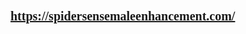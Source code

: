 <p style='margin-top:0cm;margin-right:0cm;margin-bottom:8.0pt;margin-left:0cm;font-size:11.0pt;font-family:"Calibri",sans-serif;text-align:justify;'><br></p>
<p style='margin-top:0cm;margin-right:0cm;margin-bottom:8.0pt;margin-left:0cm;font-size:11.0pt;font-family:"Calibri",sans-serif;'><span style="font-size: 20px;"><strong><a href="https://spidersensemaleenhancement.com/"><span style='font-family:"Lucida Fax",serif;'>https://spidersensemaleenhancement.com/</span></a></strong></span></p>
<p style='margin-top:0cm;margin-right:0cm;margin-bottom:8.0pt;margin-left:0cm;font-size:11.0pt;font-family:"Calibri",sans-serif;text-align:justify;'><span style="font-size: 20px;"><strong><span style='font-family:"MS Gothic";'>&nbsp;</span></strong></span></p>
<p style='margin-top:0cm;margin-right:0cm;margin-bottom:8.0pt;margin-left:0cm;font-size:11.0pt;font-family:"Calibri",sans-serif;'><br></p>
